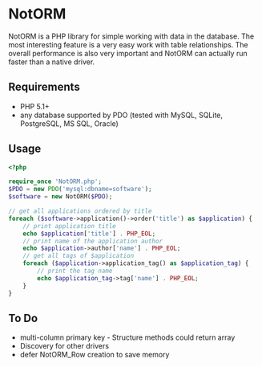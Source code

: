 NotORM
=============

NotORM is a PHP library for simple working with data in the database. The most interesting feature is a very easy work with table relationships. The overall performance is also very important and NotORM can actually run faster than a native driver.

## Requirements
 * PHP 5.1+
 * any database supported by PDO (tested with MySQL, SQLite, PostgreSQL, MS SQL, Oracle)

## Usage
```php
<?php

require_once 'NotORM.php';
$PDO = new PDO('mysql:dbname=software');
$software = new NotORM($PDO);

// get all applications ordered by title
foreach ($software->application()->order('title') as $application) {
	// print application title
    echo $application['title'] . PHP_EOL;
    // print name of the application author
    echo $application->author['name'] . PHP_EOL;
    // get all tags of $application
    foreach ($application->application_tag() as $application_tag) {
    	// print the tag name
        echo $application_tag->tag['name'] . PHP_EOL;
    }
}
```

## To Do
 * multi-column primary key - Structure methods could return array
 * Discovery for other drivers
 * defer NotORM_Row creation to save memory